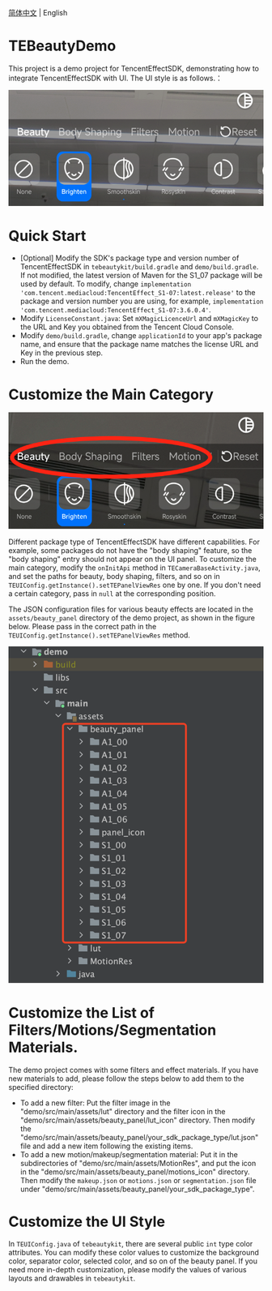 [简体中文](https://github.com/Tencent-RTC/TencentEffect_Android/blob/main/TEBeautyDemo/README_zh_CN.md)  |  English

# TEBeautyDemo

This project is a demo project for TencentEffectSDK, demonstrating how to integrate TencentEffectSDK with UI. The UI style is as follows.：

![20240422-174738@2x](./doc/20240423-112354@2x.png)



# Quick Start

- [Optional] Modify the SDK's package type and version number of TencentEffectSDK in `tebeautykit/build.gradle` and `demo/build.gradle`. If not modified, the latest version of Maven for the S1_07 package will be used by default. To modify, change `implementation 'com.tencent.mediacloud:TencentEffect_S1-07:latest.release'` to the package and version number you are using, for example, `implementation 'com.tencent.mediacloud:TencentEffect_S1-07:3.6.0.4'`.
- Modify `LicenseConstant.java`: Set `mXMagicLicenceUrl` and `mXMagicKey` to the URL and Key you obtained from the Tencent Cloud Console.
- Modify `demo/build.gradle`, change `applicationId` to your app's package name, and ensure that the package name matches the license URL and Key in the previous step.
- Run the demo.

# Customize the Main Category

![](./doc/20240423-112455@2x.png)

Different package type of TencentEffectSDK have different capabilities. For example, some packages do not have the "body shaping" feature, so the "body shaping" entry should not appear on the UI panel. To customize the main category, modify the `onInitApi` method in `TECameraBaseActivity.java`, and set the paths for beauty, body shaping, filters, and so on in `TEUIConfig.getInstance().setTEPanelViewRes` one by one. If you don't need a certain category, pass in `null` at the corresponding position.

The JSON configuration files for various beauty effects are located in the `assets/beauty_panel` directory of the demo project, as shown in the figure below. Please pass in the correct path in the `TEUIConfig.getInstance().setTEPanelViewRes` method. 

![cb2fccb9-16f8-45dd-8254-27eb8acf2a38](./doc/cb2fccb9-16f8-45dd-8254-27eb8acf2a38.png)

# Customize the List of Filters/Motions/Segmentation Materials.

The demo project comes with some filters and effect materials. If you have new materials to add, please follow the steps below to add them to the specified directory:

- To add a new filter: Put the filter image in the "demo/src/main/assets/lut" directory and the filter icon in the "demo/src/main/assets/beauty_panel/lut_icon" directory. Then modify the "demo/src/main/assets/beauty_panel/your_sdk_package_type/lut.json" file and add a new item following the existing items.
- To add a new motion/makeup/segmentation material: Put it in the subdirectories of "demo/src/main/assets/MotionRes", and put the icon in the "demo/src/main/assets/beauty_panel/motions_icon" directory. Then modify the `makeup.json` or `motions.json` or `segmentation.json` file under "demo/src/main/assets/beauty_panel/your_sdk_package_type".

# Customize the UI Style

In `TEUIConfig.java` of `tebeautykit`, there are several public `int` type color attributes. You can modify these color values to customize the background color, separator color, selected color, and so on of the beauty panel. If you need more in-depth customization, please modify the values of various layouts and drawables in `tebeautykit`.